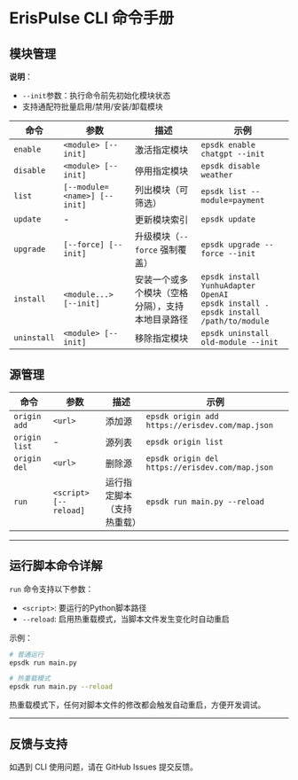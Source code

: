 # ErisPulse CLI 命令手册

## 模块管理
**说明**：
- `--init`参数：执行命令前先初始化模块状态
- 支持通配符批量启用/禁用/安装/卸载模块

| 命令       | 参数                      | 描述                                  | 示例                          |
|------------|---------------------------|---------------------------------------|-------------------------------|
| `enable`   | `<module> [--init]`       | 激活指定模块                          | `epsdk enable chatgpt --init`       |
| `disable`  | `<module> [--init]`       | 停用指定模块                          | `epsdk disable weather`             |
| `list`     | `[--module=<name>] [--init]` | 列出模块（可筛选）                   | `epsdk list --module=payment`       |
| `update`   | -                         | 更新模块索引                           | `epsdk update`                      |
| `upgrade`  | `[--force] [--init]`      | 升级模块（`--force` 强制覆盖）        | `epsdk upgrade --force --init`      |
| `install`  | `<module...> [--init]`    | 安装一个或多个模块（空格分隔），支持本地目录路径 | `epsdk install YunhuAdapter OpenAI`<br>`epsdk install .`<br>`epsdk install /path/to/module` |
| `uninstall`| `<module> [--init]`       | 移除指定模块                          | `epsdk uninstall old-module --init` |

## 源管理
| 命令 | 参数 | 描述 | 示例 |
|------|------|------|------|
| `origin add` | `<url>` | 添加源 | `epsdk origin add https://erisdev.com/map.json` |
| `origin list` | - | 源列表 | `epsdk origin list` |
| `origin del` | `<url>` | 删除源 | `epsdk origin del https://erisdev.com/map.json` |
| `run` | `<script> [--reload]` | 运行指定脚本（支持热重载） | `epsdk run main.py --reload` |

---

## 运行脚本命令详解

`run` 命令支持以下参数：

- `<script>`: 要运行的Python脚本路径
- `--reload`: 启用热重载模式，当脚本文件发生变化时自动重启

示例：
```bash
# 普通运行
epsdk run main.py

# 热重载模式
epsdk run main.py --reload
```

热重载模式下，任何对脚本文件的修改都会触发自动重启，方便开发调试。

---

## 反馈与支持
如遇到 CLI 使用问题，请在 GitHub Issues 提交反馈。